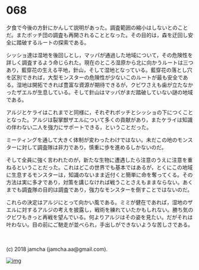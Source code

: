 # 068

夕食で今後の方針にかんして説明があった。調査範囲の縮小はしないとのことだ。またボッチ団の調査も再開されることとなった。その目的は，森を迂回し安全に踏破するルートの探索である。  

シッショ達は湿地を後回しとし，マッパが通過した地域について，その危険性を詳しく調査するよう命じられた。現在のところ湿原から北に向かうルートは三つあり，藍穿花の生える平地，針山，そして湿地となっている。藍穿花の落とし穴を区別できれば，大型モンスターの危険性が少ないこのルートが最も安全である。湿地は開拓できれば豊富な資源が期待できるが，クビワさえも歯が立たなかったザエルが生息している。そして針山はマッパがまだ踏破していない謎の地域である。  

アルジとケライはこれまでと同様に，それぞれボッチとシッショの下につくこととなった。アルジは裂掌獣ザエルについて多くの貢献があり，またケライは知識の伴わない二人を強力にサポートできる，ということだった。  

ミーティングを通して大きく体制が変わったわけではない。未だこの地のモンスターに対して調査隊は非力であり，慎重に歩を進めるしかないのだ。  

そして全員に強く言われたのが，新たな生物に遭遇したら注意のうえに注意を重ねるということだった。これはどこの世界でも基本ではあるが，とくにこの地域に生息するモンスターは，知識のないまま近付くと簡単に命を奪ってくる。その方法は実に多才であり，対策を講じなければ戦うことさえもままならない。あくまでも調査隊の目的は調査であり，強力なモンスターを倒すことではないのだ。  

これらの決定はアルジにとって向かい風である。ミミが健在であれば，湿地のザエルに対するアルジの考えを披露し，戦術を練れていたかもしれない。勝ち気のクビワもきっと再戦を望んでいる。何よりアルジはその姿を見たい。だがそれは叶わない。目の前にご馳走が並べられ，手出しができないような苦しさである。  

<br>  
<br>  
(c) 2018 jamcha (jamcha.aa@gmail.com).  

[![img](http://i.creativecommons.org/l/by-nc-sa/4.0/88x31.png)](http://creativecommons.org/licenses/by-nc-sa/4.0/deed)